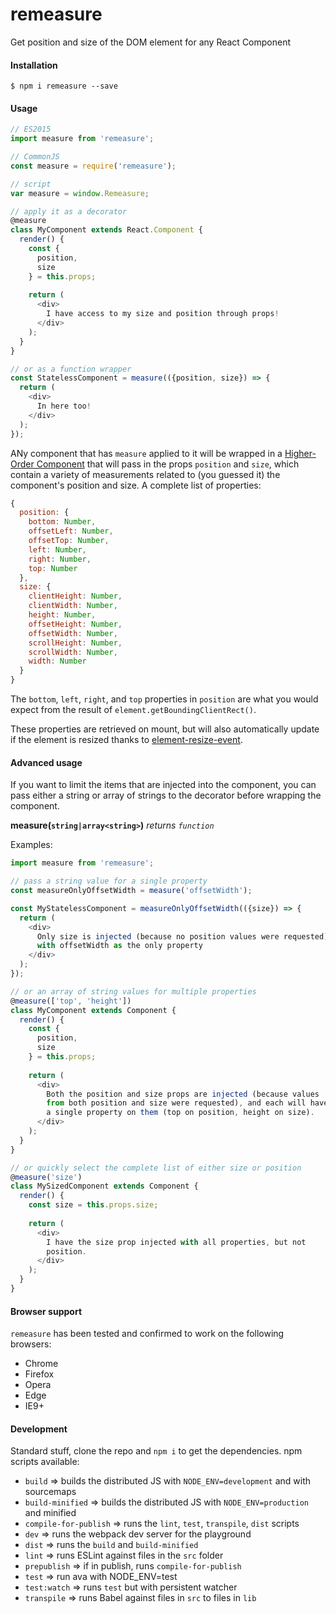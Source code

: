 # remeasure

Get position and size of the DOM element for any React Component

#### Installation

```
$ npm i remeasure --save
```

#### Usage

```javascript
// ES2015
import measure from 'remeasure';

// CommonJS
const measure = require('remeasure');

// script
var measure = window.Remeasure;

// apply it as a decorator
@measure
class MyComponent extends React.Component {
  render() {
    const {
      position,
      size
    } = this.props;
  
    return (
      <div>
        I have access to my size and position through props!
      </div>
    );
  }
}

// or as a function wrapper
const StatelessComponent = measure(({position, size}) => {
  return (
    <div>
      In here too!
    </div>
  );
});
```

ANy component that has `measure` applied to it will be wrapped in a [Higher-Order Component](https://medium.com/@dan_abramov/mixins-are-dead-long-live-higher-order-components-94a0d2f9e750#.k0th02ffm) that will pass in the props `position` and `size`, which contain a variety of measurements related to (you guessed it) the component's position and size. A complete list of properties:
  
```javascript
{
  position: {
    bottom: Number,
    offsetLeft: Number,
    offsetTop: Number,
    left: Number,
    right: Number,
    top: Number
  },
  size: {
    clientHeight: Number,
    clientWidth: Number,
    height: Number,
    offsetHeight: Number,
    offsetWidth: Number,
    scrollHeight: Number,
    scrollWidth: Number,
    width: Number
  }
}
```
  
The `bottom`, `left`, `right`, and `top` properties in `position` are what you would expect from the result of `element.getBoundingClientRect()`.

These properties are retrieved on mount, but will also automatically update if the element is resized thanks to [element-resize-event](https://github.com/KyleAMathews/element-resize-event).

#### Advanced usage

If you want to limit the items that are injected into the component, you can pass either a string or array of strings to the decorator before wrapping the component.

**measure(`string|array<string>`)** *returns `function`*

Examples:

```javascript
import measure from 'remeasure';

// pass a string value for a single property
const measureOnlyOffsetWidth = measure('offsetWidth');

const MyStatelessComponent = measureOnlyOffsetWidth(({size}) => {
  return (
    <div>
      Only size is injected (because no position values were requested), 
      with offsetWidth as the only property
    </div>
  );
});

// or an array of string values for multiple properties
@measure(['top', 'height'])
class MyComponent extends Component {
  render() {
    const {
      position,
      size
    } = this.props;
  
    return (
      <div>
        Both the position and size props are injected (because values
        from both position and size were requested), and each will have
        a single property on them (top on position, height on size).
      </div>
    );
  }
}

// or quickly select the complete list of either size or position
@measure('size')
class MySizedComponent extends Component {
  render() {
    const size = this.props.size;
  
    return (
      <div>
        I have the size prop injected with all properties, but not
        position.
      </div>
    );
  }
}
```

#### Browser support
`remeasure` has been tested and confirmed to work on the following browsers:
* Chrome
* Firefox
* Opera
* Edge
* IE9+

#### Development

Standard stuff, clone the repo and `npm i` to get the dependencies. npm scripts available:
* `build` => builds the distributed JS with `NODE_ENV=development` and with sourcemaps
* `build-minified` => builds the distributed JS with `NODE_ENV=production` and minified
* `compile-for-publish` => runs the `lint`, `test`, `transpile`, `dist` scripts
* `dev` => runs the webpack dev server for the playground
* `dist` => runs the `build` and `build-minified`
* `lint` => runs ESLint against files in the `src` folder
* `prepublish` => if in publish, runs `compile-for-publish`
* `test` => run ava with NODE_ENV=test
* `test:watch` => runs `test` but with persistent watcher
* `transpile` => runs Babel against files in `src` to files in `lib`
